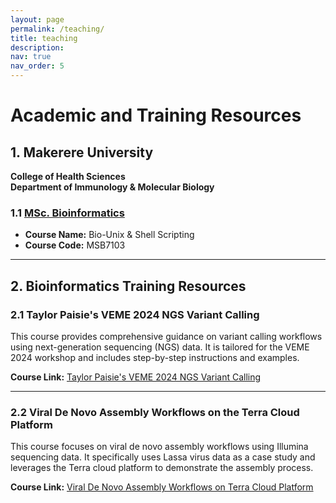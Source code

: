 ```yaml
---
layout: page
permalink: /teaching/
title: teaching
description:
nav: true
nav_order: 5
---
```


# Academic and Training Resources

## 1. Makerere University  
**College of Health Sciences**  
**Department of Immunology & Molecular Biology**

### 1.1 [MSc. Bioinformatics](https://ace.ac.ug/msc-phd-program/)
- **Course Name:** Bio-Unix & Shell Scripting  
- **Course Code:** MSB7103  

---

## 2. Bioinformatics Training Resources

### 2.1 Taylor Paisie's VEME 2024 NGS Variant Calling  
This course provides comprehensive guidance on variant calling workflows using next-generation sequencing (NGS) data. It is tailored for the VEME 2024 workshop and includes step-by-step instructions and examples.

**Course Link:** [Taylor Paisie's VEME 2024 NGS Variant Calling](https://github.com/taylorpaisie/VEME_2024_NGS_Variant_Calling)

---

### 2.2 Viral De Novo Assembly Workflows on the Terra Cloud Platform  
This course focuses on viral de novo assembly workflows using Illumina sequencing data. It specifically uses Lassa virus data as a case study and leverages the Terra cloud platform to demonstrate the assembly process.

**Course Link:** [Viral De Novo Assembly Workflows on Terra Cloud Platform](https://broadinstitute.github.io/viral-workshops/veme-ngs/denovo.html#viral-de-novo-assembly)
